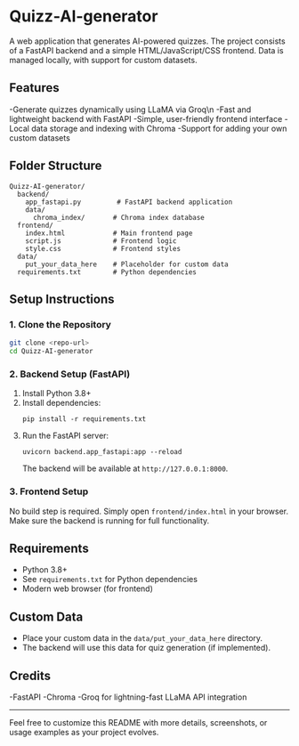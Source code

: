 # Quizz-AI-generator

A web application that generates AI-powered quizzes. The project consists of a FastAPI backend and a simple HTML/JavaScript/CSS frontend. Data is managed locally, with support for custom datasets.

## Features
-Generate quizzes dynamically using LLaMA via Groq\n
-Fast and lightweight backend with FastAPI
-Simple, user-friendly frontend interface
-Local data storage and indexing with Chroma
-Support for adding your own custom datasets

## Folder Structure
```
Quizz-AI-generator/
  backend/
    app_fastapi.py         # FastAPI backend application
    data/
      chroma_index/       # Chroma index database
  frontend/
    index.html            # Main frontend page
    script.js             # Frontend logic
    style.css             # Frontend styles
  data/
    put_your_data_here    # Placeholder for custom data
  requirements.txt        # Python dependencies
```

## Setup Instructions

### 1. Clone the Repository
```bash
git clone <repo-url>
cd Quizz-AI-generator
```

### 2. Backend Setup (FastAPI)
1. Install Python 3.8+
2. Install dependencies:
   ```
   pip install -r requirements.txt
   ```
3. Run the FastAPI server:
   ```
   uvicorn backend.app_fastapi:app --reload
   ```
   The backend will be available at `http://127.0.0.1:8000`.

### 3. Frontend Setup
No build step is required. Simply open `frontend/index.html` in your browser. Make sure the backend is running for full functionality.


## Requirements
- Python 3.8+
- See `requirements.txt` for Python dependencies
- Modern web browser (for frontend)

## Custom Data
- Place your custom data in the `data/put_your_data_here` directory.
- The backend will use this data for quiz generation (if implemented).



## Credits
-FastAPI
-Chroma
-Groq for lightning-fast LLaMA API integration

---
Feel free to customize this README with more details, screenshots, or usage examples as your project evolves.
